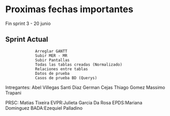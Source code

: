 # Proximas fechas importantes 

Fin sprint 3 - 20 junio 

## Sprint Actual  
                 Arreglar GANTT
                 Subir MER - MR 
                 Subir Pantallas
                 Todas las tablas creadas (Normalizado)
                 Relaciones entre tablas 
                 Datos de prueba
                 Casos de prueba BD (Querys)

Intregantes:
Abel Villegas
Santi Diaz 
German Cejas 
Thiago Gomez 
Massimo Trapani

PRSC: Matias Tixeira
EVPR:Julieta Garcia Da Rosa
EPDS:Mariana Dominguez
BADA:Ezequiel Palladino
